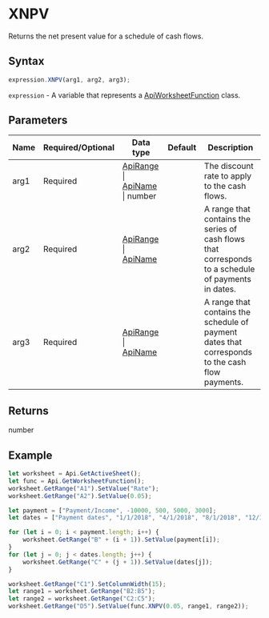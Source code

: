 # XNPV

Returns the net present value for a schedule of cash flows.

## Syntax

```javascript
expression.XNPV(arg1, arg2, arg3);
```

`expression` - A variable that represents a [ApiWorksheetFunction](../ApiWorksheetFunction.md) class.

## Parameters

| **Name** | **Required/Optional** | **Data type** | **Default** | **Description** |
| ------------- | ------------- | ------------- | ------------- | ------------- |
| arg1 | Required | [ApiRange](../../ApiRange/ApiRange.md) \| [ApiName](../../ApiName/ApiName.md) \| number |  | The discount rate to apply to the cash flows. |
| arg2 | Required | [ApiRange](../../ApiRange/ApiRange.md) \| [ApiName](../../ApiName/ApiName.md) |  | A range that contains the series of cash flows that corresponds to a schedule of payments in dates. |
| arg3 | Required | [ApiRange](../../ApiRange/ApiRange.md) \| [ApiName](../../ApiName/ApiName.md) |  | A range that contains the schedule of payment dates that corresponds to the cash flow payments. |

## Returns

number

## Example



```javascript editor-xlsx
let worksheet = Api.GetActiveSheet();
let func = Api.GetWorksheetFunction();
worksheet.GetRange("A1").SetValue("Rate");
worksheet.GetRange("A2").SetValue(0.05);

let payment = ["Payment/Income", -10000, 500, 5000, 3000];
let dates = ["Payment dates", "1/1/2018", "4/1/2018", "8/1/2018", "12/1/2018"];

for (let i = 0; i < payment.length; i++) {
    worksheet.GetRange("B" + (i + 1)).SetValue(payment[i]);
}
for (let j = 0; j < dates.length; j++) {
    worksheet.GetRange("C" + (j + 1)).SetValue(dates[j]);
}

worksheet.GetRange("C1").SetColumnWidth(15);
let range1 = worksheet.GetRange("B2:B5");
let range2 = worksheet.GetRange("C2:C5");
worksheet.GetRange("D5").SetValue(func.XNPV(0.05, range1, range2));
```
